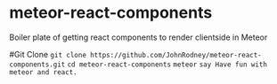 # meteor-react-components
Boiler plate of getting react components to render clientside in Meteor

#Git Clone 
  `git clone https://github.com/JohnRodney/meteor-react-components.git`
  `cd meteor-react-components`
  `meteor`
  `say Have fun with meteor and react.`

